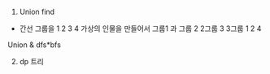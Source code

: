 1. Union find

- 간선
그룹을 1 2 3 4 
가상의 인물을 만들어서 
그룹1 과 그룹 2
2그룹 3
3그룹 1 2 4

Union & dfs*bfs

2. dp 트리